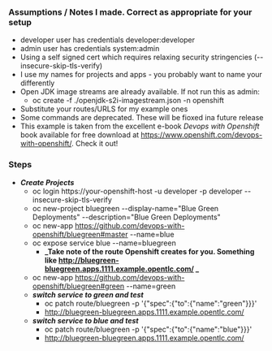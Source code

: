 ### Assumptions / Notes I made. Correct as appropriate for your setup
- developer user has credentials developer:developer
- admin user has credentials system:admin
- Using a self signed cert which requires relaxing security stringencies (--insecure-skip-tls-verify)
- I use my names for projects and apps - you probably want to name your differently
- Open JDK image streams are already available. If not run this as admin: 
  - oc create -f ./openjdk-s2i-imagestream.json -n openshift
- Substitute your routes/URLS for my example ones
- Some commands are deprecated. These will be fioxed ina future release
- This example is taken from the excellent e-book *Devops with Openshift* book available for free download at https://www.openshift.com/devops-with-openshift/. Check it out!


### Steps
- **_Create Projects_**  
  - oc login https://your-openshift-host -u developer -p developer --insecure-skip-tls-verify
  - oc new-project bluegreen --display-name="Blue Green Deployments" --description="Blue Green Deployments"
  - oc new-app https://github.com/devops-with-openshift/bluegreen#master --name=blue
  - oc expose service blue --name=bluegreen
    - **_Take note of the route Openshift creates for you. Something like http://bluegreen-bluegreen.apps.1111.example.opentlc.com/ _**  
  - oc new-app https://github.com/devops-with-openshift/bluegreen#green --name=green
  - **_switch service to green and test_**  
    - oc patch route/bluegreen -p '{"spec":{"to":{"name":"green"}}}'
    - http://bluegreen-bluegreen.apps.1111.example.opentlc.com/
  - **_switch service to blue and test_**  
    - oc patch route/bluegreen -p '{"spec":{"to":{"name":"blue"}}}'
    - http://bluegreen-bluegreen.apps.1111.example.opentlc.com/
